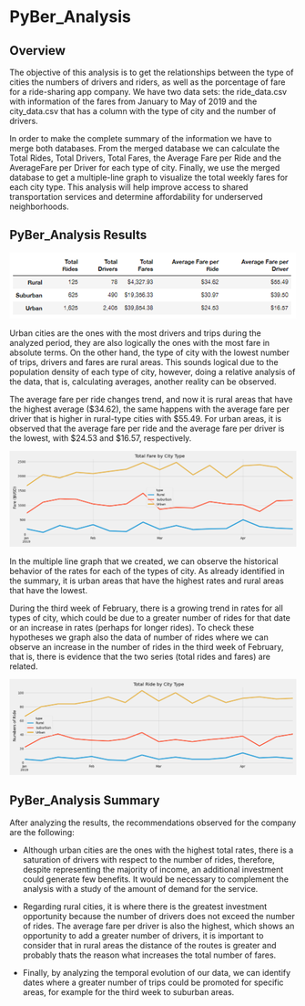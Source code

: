 # PyBer_Analysis

## Overview

The objective of this analysis is to get the relationships between the type of cities the numbers of drivers and riders, as well as the porcentage of fare for a ride-sharing app company. We have two data sets: the ride_data.csv with information of the fares from January to May of 2019 and the city_data.csv that has a column with the type of city and the number of drivers. 

In order to make the complete summary of the information we have to merge both databases. From the merged database we can calculate the Total Rides, Total Drivers, Total Fares, the Average Fare per Ride and the AverageFare per Driver for each type of city. Finally, we use the merged database to get a multiple-line graph to visualize the total weekly fares for each city type. This analysis will help improve access to shared transportation services and determine affordability for underserved neighborhoods.

## PyBer_Analysis Results

![](https://github.com/Jponce25/PyBer_Analysis/blob/5d47dbf0e7f1ddbdec85ff1947535c9c19e6112e/analysis/PyBer_summary.png)

Urban cities are the ones with the most drivers and trips during the analyzed period, they are also logically the ones with the most fare in absolute terms. On the other hand, the type of city with the lowest number of trips, drivers and fares are rural areas. This sounds logical due to the population density of each type of city, however, doing a relative analysis of the data, that is, calculating averages, another reality can be observed.

The average fare per ride changes trend, and now it is rural areas that have the highest average ($34.62), the same happens with the average fare per driver that is higher in rural-type cities with $55.49. For urban areas, it is observed that the average fare per ride and the average fare per driver is the lowest, with $24.53 and $16.57, respectively.

![](https://github.com/Jponce25/PyBer_Analysis/blob/5d47dbf0e7f1ddbdec85ff1947535c9c19e6112e/analysis/PyBer_fare_summary.png)

In the multiple line graph that we created, we can observe the historical behavior of the rates for each of the types of city. As already identified in the summary, it is urban areas that have the highest rates and rural areas that have the lowest.

During the third week of February, there is a growing trend in rates for all types of city, which could be due to a greater number of rides for that date or an increase in rates (perhaps for longer rides). To check these hypotheses we graph also the data of number of rides where we can observe an increase in the number of rides in the third week of February, that is, there is evidence that the two series (total rides and fares) are related.

![](https://github.com/Jponce25/PyBer_Analysis/blob/5d47dbf0e7f1ddbdec85ff1947535c9c19e6112e/analysis/PyBer_ride_summary.png)

## PyBer_Analysis Summary

After analyzing the results, the recommendations observed for the company are the following:

- Although urban cities are the ones with the highest total rates, there is a saturation of drivers with respect to the number of rides, therefore, despite representing the majority of income, an additional investment could generate few benefits. It would be necessary to complement the analysis with a study of the amount of demand for the service.

- Regarding rural cities, it is where there is the greatest investment opportunity because the number of drivers does not exceed the number of rides. The average fare per driver is also the highest, which shows an opportunity to add a greater number of drivers, it is important to consider that in rural areas the distance of the routes is greater and probably thats the reason what increases the total number of fares.

- Finally, by analyzing the temporal evolution of our data, we can identify dates where a greater number of trips could be promoted for specific areas, for example for the third week to suburban areas.

